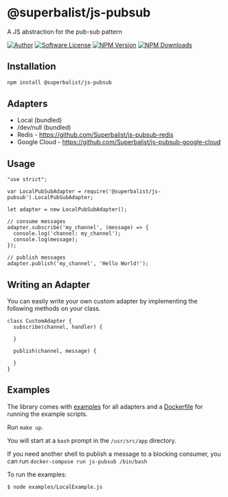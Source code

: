 # @superbalist/js-pubsub

A JS abstraction for the pub-sub pattern

[![Author](http://img.shields.io/badge/author-@superbalist-blue.svg?style=flat-square)](https://twitter.com/superbalist)
[![Software License](https://img.shields.io/badge/license-MIT-brightgreen.svg?style=flat-square)](LICENSE)
[![NPM Version](https://img.shields.io/npm/v/@superbalist/js-pubsub.svg)](https://www.npmjs.com/package/@superbalist/js-pubsub)
[![NPM Downloads](https://img.shields.io/npm/dt/@superbalist/js-pubsub.svg)](https://www.npmjs.com/package/@superbalist/js-pubsub)

## Installation

```bash
npm install @superbalist/js-pubsub
```

## Adapters

* Local (bundled)
* /dev/null (bundled)
* Redis - https://github.com/Superbalist/js-pubsub-redis
* Google Cloud - https://github.com/Superbalist/js-pubsub-google-cloud

## Usage

```node
"use strict";

var LocalPubSubAdapter = require('@superbalist/js-pubsub').LocalPubSubAdapter;

let adapter = new LocalPubSubAdapter();

// consume messages
adapter.subscribe('my_channel', (message) => {
  console.log('channel: my_channel');
  console.log(message);
});

// publish messages
adapter.publish('my_channel', 'Hello World!');
```

## Writing an Adapter

You can easily write your own custom adapter by implementing the following methods on your class.

```node
class CustomAdapter {
  subscribe(channel, handler) {

  }

  publish(channel, message) {

  }
}
```

## Examples

The library comes with [examples](examples) for all adapters and a [Dockerfile](Dockerfile) for
running the example scripts.

Run `make up`.

You will start at a `bash` prompt in the `/usr/src/app` directory.

If you need another shell to publish a message to a blocking consumer, you can run `docker-compose run js-pubsub /bin/bash`

To run the examples:
```bash
$ node examples/LocalExample.js
```
